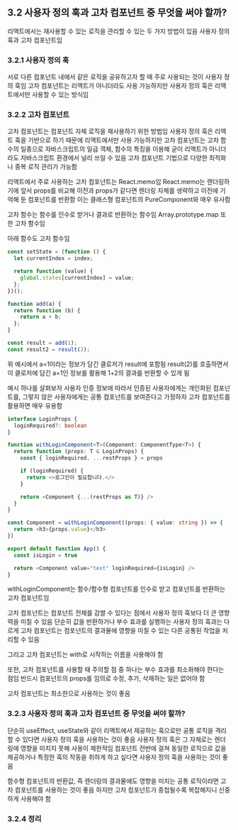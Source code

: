 ## 3.2 사용자 정의 훅과 고차 컴포넌트 중 무엇을 써야 할까?

리액트에서는 재사용할 수 있는 로직을 관리할 수 있는 두 가지 방법이 있음
사용자 정의 훅과 고차 컴포넌트임

### 3.2.1 사용자 정의 훅

서로 다른 컴포넌트 내에서 같은 로직을 공유하고자 할 때 주로 사용되는 것이 사용자 정의 훅임
고차 컴포넌트는 리액트가 아니더라도 사용 가능하지만 사용자 정의 훅은 리액트에서만 사용할 수 있는 방식임

### 3.2.2 고차 컴포넌트

고차 컴포넌트는 컴포넌트 자체 로직을 재사용하기 위한 방법임
사용자 정의 훅은 리액트 훅을 기반으로 하기 때문에 리액트에서만 사용 가능하지만 고차 컴포넌트는 고차 함수의 일종으로 자바스크립트의 일급 객체, 함수의 특징을 이용해 굳이 리액트가 아니더라도 자바스크립트 환경에서 널리 쓰일 수 있음
고차 컴포넌트 기법으로 다양한 최적화나 중복 로직 관리가 가능함

리액트에서 주로 사용하는 고차 컴포넌트는 React.memo임
React.memo는 렌더링하기에 앞서 props를 비교해 이전과 props가 같다면 렌더링 자체를 생략하고 이전에 기억해 둔 컴포넌트를 반환함
이는 클래스형 컴포넌트의 PureComponent와 매우 유사함

고차 함수는 함수를 인수로 받거나 결과로 반환하는 함수임
Array.prototype.map 또한 고차 함수임

아래 함수도 고차 함수임

```javascript
const setState = (function () {
  let currentIndex = index;

  return function (value) {
    global.states[currentIndex] = value;
  };
})();
```

```javascript
function add(a) {
  return function (b) {
    return a + b;
  };
}

const result = add(1);
const result2 = result(2);
```

위 예시에서 a=1이라는 정보가 담긴 클로저가 result에 포함됨
result(2)를 호출하면서 이 클로저에 담긴 a=1인 정보를 활용해 1+2의 결과를 반환할 수 있게 됨

예시 하나를 살펴보자
사용자 인증 정보에 따라서 인증된 사용자에게는 개인화된 컴포넌트를, 그렇지 않은 사용자에게는 공통 컴포넌트를 보여준다고 가정하자
고차 컴포넌트를 활용하면 매우 유용함

```typescript
interface LoginProps {
  loginRequired?: boolean
}

function withLoginComponent<T>(Component: ComponentType<T>) {
  return function (props: T & LoginProps) {
    const { loginRequired, ...restProps } = props

    if (loginRequired) {
      return <>로그인이 필요합니다.</>
    }

    return <Component {...(restProps as T)} />
  }
}

const Component = withLoginComponent((props: { value: string }) => {
  return <h3>{props.value}</h3>
})

export default function App() {
  const isLogin = true

  return <Component value="text" loginRequired={isLogin} />
}
```

withLoginComponent는 함수/함수형 컴포넌트를 인수로 받고 컴포넌트를 반환하는 고차 컴포넌트임

고차 컴포넌트는 컴포넌트 전체를 감쌀 수 있다는 점에서 사용자 정의 훅보다 더 큰 영향력을 미칠 수 있음
단순히 값을 반환하거나 부수 효과를 실행하는 사용자 정의 훅과는 다르게 고차 컴포넌트는 컴포넌트의 결과물에 영향을 미칠 수 있는 다른 공통된 작업을 처리할 수 있음

그리고 고차 컴포넌트는 with로 시작하는 이름을 사용해야 함

또한, 고차 컴포넌트를 사용할 때 주의할 점 중 하나는 부수 효과를 최소화해야 한다는 점임
반드시 컴포넌트의 props를 임의로 수정, 추가, 삭제하는 일은 없어야 함

고차 컴포넌트는 최소한으로 사용하는 것이 좋음

### 3.2.3 사용자 정의 훅과 고차 컴포넌트 중 무엇을 써야 할까?

단순히 useEffect, useState와 같이 리액트에서 제공하는 훅으로만 공통 로직을 격리할 수 있다면 사용자 정의 훅을 사용하는 것이 좋음
사용자 정의 훅은 그 자체로는 렌더링에 영향을 미치지 못해 사용이 제한적임
컴포넌트 전반에 걸쳐 동일한 로직으로 값을 제공하거나 특정한 훅의 작동을 취하게 하고 싶다면 사용자 정의 훅을 사용하는 것이 좋음

함수형 컴포넌트의 반환값, 즉 렌더링의 결과물에도 영향을 미치는 공통 로직이라면 고차 컴포넌트를 사용하는 것이 좋음
하지만 고차 컴포넌트가 중첩될수록 복잡해지니 신중하게 사용해야 함

### 3.2.4 정리
